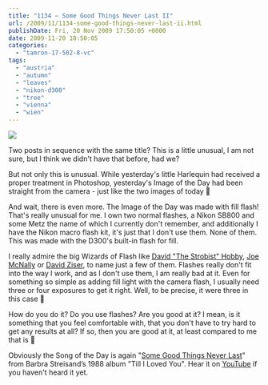 ```yaml
---
title: "1134 – Some Good Things Never Last II"
url: /2009/11/1134-some-good-things-never-last-ii.html
publishDate: Fri, 20 Nov 2009 17:50:05 +0000
date: 2009-11-20 18:50:05
categories: 
  - "tamron-17-502-8-vc"
tags: 
  - "austria"
  - "autumn"
  - "leaves"
  - "nikon-d300"
  - "tree"
  - "vienna"
  - "wien"
---
```

<a target="_blank" href="https://d25zfm9zpd7gm5.cloudfront.net/1200x1200/2009/20091120_075448.JPG"><img src="https://d25zfm9zpd7gm5.cloudfront.net/0600x0600/2009/20091120_075448.JPG" /></a>

Two posts in sequence with the same title? This is a little unusual, I am not sure, but I think we didn't have that before, had we?

But not only this is unusual. While yesterday's little Harlequin had received a proper treatment in Photoshop, yesterday's Image of the Day had been straight from the camera - just like the two images of today 🙂

<a target="_blank" href="https://d25zfm9zpd7gm5.cloudfront.net/1200x1200/2009/20091120_075120.JPG"><img style="margin: 0pt 10px 0pt 0px; float: left;" src="https://d25zfm9zpd7gm5.cloudfront.net/0150x0150/2009/20091120_075120.JPG" alt="" border="0" /></a> And wait, there is even more. The Image of the Day was made with fill flash! That's really unusual for me. I own two normal flashes, a Nikon SB800 and some Metz the name of which I currently don't remember, and additionally I have the Nikon macro flash kit, it's just that I don't use them. None of them. This was made with the D300's built-in flash for fill.

 I really admire the big Wizards of Flash like <a target="_blank" href="http://strobist.blogspot.com/">David "The Strobist" Hobby</a>, <a target="_blank" href="http://www.joemcnally.com/blog/">Joe McNally</a> or <a target="_blank" href="http://digitalprotalk.blogspot.com/">David Ziser</a>, to name just a few of them. Flashes really don't fit into the way I work, and as I don't use them, I am really bad at it. Even for something so simple as adding fill light with the camera flash, I usually need three or four exposures to get it right. Well, to be precise, it were three in this case 🙂

How do you do it? Do you use flashes? Are you good at it? I mean, is it something that you feel comfortable with, that you don't have to try hard to get any results at all? If so, then you are good at it, at least compared to me that is 🙂

Obviously the Song of the Day is again "<a target="_blank" href="http://www.lyricsmode.com/lyrics/b/barbra_streisand/some_good_things_never_last.html">Some Good Things Never Last</a>" from Barbra Streisand’s 1988 album "Till I Loved You". Hear it on <a target="_blank" href="http://www.youtube.com/watch?v=NwewSsKtJbQ">YouTube</a> if you haven't heard it yet.
